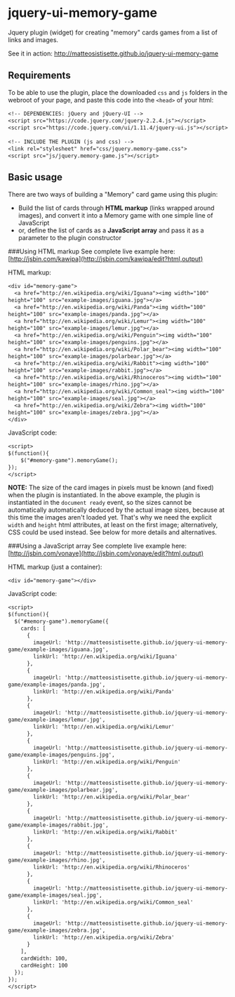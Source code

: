 jquery-ui-memory-game
=====================

Jquery plugin (widget) for creating "memory" cards games from a list of links and images.

See it in action: http://matteosistisette.github.io/jquery-ui-memory-game


Requirements
------------

To be able to use the plugin, place the downloaded `css` and `js` folders in the webroot of your page, and paste this code into the `<head>` of your html:

    <!-- DEPENDENCIES: jQuery and jQuery-UI -->
    <script src="https://code.jquery.com/jquery-2.2.4.js"></script>
    <script src="https://code.jquery.com/ui/1.11.4/jquery-ui.js"></script>
    
    <!-- INCLUDE THE PLUGIN (js and css) -->
    <link rel="stylesheet" href="css/jquery.memory-game.css">
    <script src="js/jquery.memory-game.js"></script>

    
Basic usage
-----------
There are two ways of building a "Memory" card game using this plugin:
- Build the list of cards through **HTML markup** (links wrapped around images), and convert it into a Memory game with one simple line of JavaScript
- or, define the list of cards as a **JavaScript array** and pass it as a parameter to the plugin constructor

###Using HTML markup
See complete live example here: [http://jsbin.com/kawipa](http://jsbin.com/kawipa/edit?html,output)

HTML markup:

    <div id="memory-game">
      <a href="http://en.wikipedia.org/wiki/Iguana"><img width="100" height="100" src="example-images/iguana.jpg"></a>
      <a href="http://en.wikipedia.org/wiki/Panda"><img width="100" height="100" src="example-images/panda.jpg"></a>
      <a href="http://en.wikipedia.org/wiki/Lemur"><img width="100" height="100" src="example-images/lemur.jpg"></a>
      <a href="http://en.wikipedia.org/wiki/Penguin"><img width="100" height="100" src="example-images/penguins.jpg"></a>
      <a href="http://en.wikipedia.org/wiki/Polar_bear"><img width="100" height="100" src="example-images/polarbear.jpg"></a>
      <a href="http://en.wikipedia.org/wiki/Rabbit"><img width="100" height="100" src="example-images/rabbit.jpg"></a>
      <a href="http://en.wikipedia.org/wiki/Rhinoceros"><img width="100" height="100" src="example-images/rhino.jpg"></a>
      <a href="http://en.wikipedia.org/wiki/Common_seal"><img width="100" height="100" src="example-images/seal.jpg"></a>
      <a href="http://en.wikipedia.org/wiki/Zebra"><img width="100" height="100" src="example-images/zebra.jpg"></a>
    </div>

JavaScript code:

    <script>
    $(function(){
        $("#memory-game").memoryGame();
    });
    </script>

**NOTE:** The size of the card images in pixels must be known (and fixed) when the plugin is instantiated. In the above example, the plugin is instantiated in the `document ready` event, so the sizes cannot be automatically automatically deduced by the actual image sizes, because at this time the images aren't loaded yet. That's why we need the explicit `width` and `height` html attributes, at least on the first image; alternatively, CSS could be used instead. See below for more details and alternatives.

###Using a JavaScript array
See complete live example here: [http://jsbin.com/vonaye](http://jsbin.com/vonaye/edit?html,output)

HTML markup (just a container):

    <div id="memory-game"></div>
    
JavaScript code:

    <script>
    $(function(){
      $("#memory-game").memoryGame({
        cards: [
          {
            imageUrl: 'http://matteosistisette.github.io/jquery-ui-memory-game/example-images/iguana.jpg',
            linkUrl: 'http://en.wikipedia.org/wiki/Iguana'
          },
          {
            imageUrl: 'http://matteosistisette.github.io/jquery-ui-memory-game/example-images/panda.jpg',
            linkUrl: 'http://en.wikipedia.org/wiki/Panda'
          },
          {
            imageUrl: 'http://matteosistisette.github.io/jquery-ui-memory-game/example-images/lemur.jpg',
            linkUrl: 'http://en.wikipedia.org/wiki/Lemur'
          },
          {
            imageUrl: 'http://matteosistisette.github.io/jquery-ui-memory-game/example-images/penguins.jpg',
            linkUrl: 'http://en.wikipedia.org/wiki/Penguin'
          },
          {
            imageUrl: 'http://matteosistisette.github.io/jquery-ui-memory-game/example-images/polarbear.jpg',
            linkUrl: 'http://en.wikipedia.org/wiki/Polar_bear'
          },
          {
            imageUrl: 'http://matteosistisette.github.io/jquery-ui-memory-game/example-images/rabbit.jpg',
            linkUrl: 'http://en.wikipedia.org/wiki/Rabbit'
          },
          {
            imageUrl: 'http://matteosistisette.github.io/jquery-ui-memory-game/example-images/rhino.jpg',
            linkUrl: 'http://en.wikipedia.org/wiki/Rhinoceros'
          },
          {
            imageUrl: 'http://matteosistisette.github.io/jquery-ui-memory-game/example-images/seal.jpg',
            linkUrl: 'http://en.wikipedia.org/wiki/Common_seal'
          },
          {
            imageUrl: 'http://matteosistisette.github.io/jquery-ui-memory-game/example-images/zebra.jpg',
            linkUrl: 'http://en.wikipedia.org/wiki/Zebra'
          }
        ],
        cardWidth: 100,
        cardHeight: 100
      });
    });
    </script>
